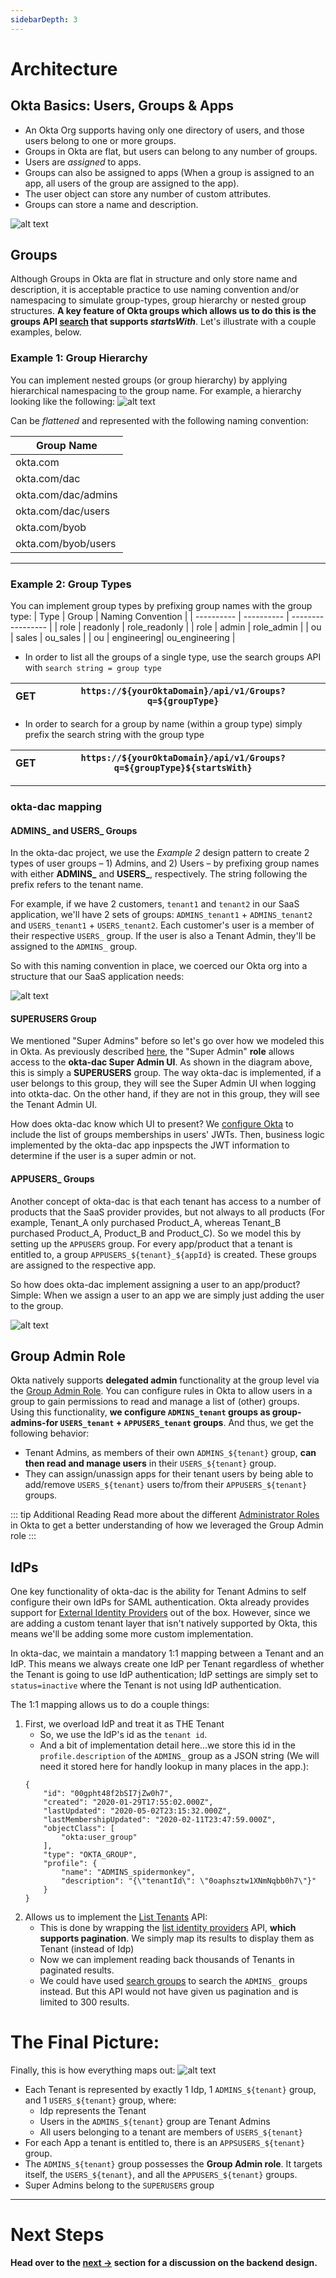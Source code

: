 ```yaml
---
sidebarDepth: 3
---
```


# Architecture

## Okta Basics: Users, Groups & Apps

* An Okta Org supports having only one directory of users, and those users belong to one or more groups.
* Groups in Okta are flat, but users can belong to any number of groups. 
* Users are *assigned* to apps. 
* Groups can also be assigned to apps (When a group is assigned to an app, all users of the group are assigned to the app). 
* The user object can store any number of custom attributes. 
* Groups can store a name and description. 

![alt text](./images/okta-entities.png)

## Groups
Although Groups in Okta are flat in structure and only store name and description, it is acceptable practice to use naming convention and/or namespacing to simulate group-types, group hierarchy or nested group structures. **A key feature of Okta groups which allows us to do this is the groups API [search](https://developer.okta.com/docs/reference/api/groups/#search-groups) that supports *startsWith***. Let's illustrate with a couple examples, below.

### Example 1: Group Hierarchy

You can implement nested groups (or group hierarchy) by applying hierarchical namespacing to the group name. For example, a hierarchy looking like the following:
![alt text](./images/dac-groups-example1.png)

Can be *flattened* and represented with the following naming convention:

| Group Name |
| ---------- |
| okta.com   |
| okta.com/dac |
| okta.com/dac/admins  |
| okta.com/dac/users  |
| okta.com/byob |
| okta.com/byob/users |

---
### Example 2: Group Types

You can implement group types by prefixing group names with the group type:
| Type       | Group      | Naming Convention |
| ---------- | ---------- | ----------------- |
| role       |  readonly  |  role_readonly    |
| role       |  admin     |  role_admin       |
| ou         |  sales     |  ou_sales         |
| ou         | engineering|  ou_engineering   |
* In order to list all the groups of a single type, use the search groups API with `search string = group type`


| GET | `https://${yourOktaDomain}/api/v1/Groups?q=${groupType}` |
| --- | --- |

* In order to search for a group by name (within a group type) simply prefix the search string with the group type

| GET | `https://${yourOktaDomain}/api/v1/Groups?q=${groupType}${startsWith}` |
| --- | --- |

---
### okta-dac mapping

#### ADMINS_ and USERS_ Groups
In the okta-dac project, we use the *Example 2* design pattern to create 2 types of user groups – 1) Admins, and 2) Users – by prefixing group names with either **ADMINS_** and **USERS_**, respectively. The string following the prefix refers to the tenant name. 

For example, if we have 2 customers, `tenant1` and `tenant2` in our SaaS application, we'll have 2 sets of groups: `ADMINS_tenant1` + `ADMINS_tenant2` and `USERS_tenant1` + `USERS_tenant2`. Each customer's user is a member of their respective `USERS_` group. If the user is also a Tenant Admin, they'll be assigned to the `ADMINS_` group. 

So with this naming convention in place, we coerced our Okta org into a structure that our SaaS application needs:

![alt text](./images/multitenant.png)

#### SUPERUSERS Group
We mentioned "Super Admins" before so let's go over how we modeled this in Okta. As previously described [here](/guide/#super-admin), the "Super Admin" __role__ allows access to the **okta-dac Super Admin UI**. As shown in the diagram above, this is simply a __SUPERUSERS__ group. The way okta-dac is implemented, if a user belongs to this group, they will see the Super Admin UI when logging into otkta-dac. On the other hand, if they are not in this group, they will see the Tenant Admin UI.

How does okta-dac know which UI to present? We [configure Okta](/setup/org-setup.html#_6-add-custom-claims) to include the list of groups memberships in users' JWTs. Then, business logic implemented by the okta-dac app inpspects the JWT information to determine if the user is a super admin or not.

#### APPUSERS_ Groups
Another concept of okta-dac is that each tenant has access to a number of products that the SaaS provider provides, but not always to all products (For example, Tenant_A only purchased Product_A, whereas Tenant_B purchased Product_A, Product_B and Product_C). So we model this by setting up the `APPUSERS` group. For every app/product that a tenant is entitled to, a group `APPUSERS_${tenant}_${appId}` is created. These groups are assigned to the respective app. 

So how does okta-dac implement assigning a user to an app/product? Simple: When we assign a user to an app we are simply just adding the user to the group.

![alt text](./images/appusers.png)

## Group Admin Role
Okta natively supports **delegated admin** functionality at the group level via the [Group Admin Role](https://help.okta.com/en/prod/Content/Topics/Security/admin-role-groupadmin.htm). You can configure rules in Okta to allow users in a group to gain permissions to read and manage a list of (other) groups. Using this functionality, **we configure `ADMINS_tenant` groups as group-admins-for `USERS_tenant` + `APPUSERS_tenant` groups**. And thus, we get the following behavior:
* Tenant Admins, as members of their own `ADMINS_${tenant}` group, **can then read and manage users** in their `USERS_${tenant}` group. 
* They can assign/unassign apps for their tenant users by being able to add/remove `USERS_${tenant}` users to/from their `APPUSERS_${tenant}` groups.

::: tip Additional Reading
Read more about the different [Administrator Roles](https://help.okta.com/en/prod/Content/Topics/Security/Administrators.htm) in Okta to get a better understanding of how we leveraged the Group Admin role
:::

## IdPs
One key functionality of okta-dac is the ability for Tenant Admins to self configure their own IdPs for SAML authentication. Okta already provides support for [External Identity Providers](https://developer.okta.com/docs/concepts/identity-providers/) out of the box. However, since we are adding a custom tenant layer that isn't natively supported by Okta, this means we'll be adding some more custom implementation.

In okta-dac, we maintain a mandatory 1:1 mapping between a Tenant and an IdP. This means we always create one IdP per Tenant regardless of whether the Tenant is going to use IdP authentication; IdP settings are simply set to `status=inactive` where the Tenant is not using IdP authentication.

The 1:1 mapping allows us to do a couple things:
1. First, we overload IdP and treat it as THE Tenant
    * So, we use the IdP's id as the `tenant id`.
    * And a bit of implementation detail here...we store this id in the `profile.description` of the `ADMINS_` group as a JSON string (We will need it stored here for handly lookup in many places in the app.):
    ```json{12}
    {
        "id": "00gpht48f2bSI7jZw0h7",
        "created": "2020-01-29T17:55:02.000Z",
        "lastUpdated": "2020-05-02T23:15:32.000Z",
        "lastMembershipUpdated": "2020-02-11T23:47:59.000Z",
        "objectClass": [
            "okta:user_group"
        ],
        "type": "OKTA_GROUP",
        "profile": {
            "name": "ADMINS_spidermonkey",
            "description": "{\"tenantId\": \"0oaphsztw1XNmNqbb0h7\"}"
        }
    }
    ```
2. Allows us to implement the [List Tenants](/api/#list-tenants-with-pagination) API: 
    * This is done by wrapping the [list identity providers](https://developer.okta.com/docs/reference/api/idps/#list-identity-providers) API, **which supports pagination**. We simply map its results to display them as Tenant (instead of Idp)
    * Now we can implement reading back thousands of Tenants in paginated results.
    * We could have used [search groups](https://developer.okta.com/docs/reference/api/groups/#search-groups) to search the `ADMINS_` groups instead. But this API would not have given us pagination and is limited to 300 results.

# The Final Picture:
Finally, this is how everything maps out:
![alt text](./images/dac-map.png)
* Each Tenant is represented by exactly 1 Idp, 1 `ADMINS_${tenant}` group, and 1 `USERS_${tenant}` group, where:
    * Idp represents the Tenant
    * Users in the `ADMINS_${tenant}` group are Tenant Admins
    * All users belonging to a tenant are members of `USERS_${tenant}`
* For each App a tenant is entitled to, there is an `APPSUSERS_${tenant}` group.
* The `ADMINS_${tenant}` group possesses the __Group Admin role__. It targets itself, the `USERS_${tenant}`, and all the `APPUSERS_${tenant}` groups.
* Super Admins belong to the `SUPERUSERS` group

--- 
# Next Steps
__Head over to the [next ->](api-design) section for a discussion on the backend design.__

